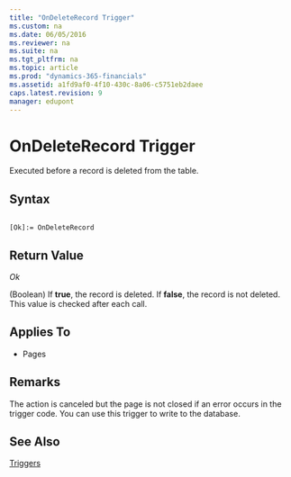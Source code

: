 ```yaml
---
title: "OnDeleteRecord Trigger"
ms.custom: na
ms.date: 06/05/2016
ms.reviewer: na
ms.suite: na
ms.tgt_pltfrm: na
ms.topic: article
ms.prod: "dynamics-365-financials"
ms.assetid: a1fd9af0-4f10-430c-8a06-c5751eb2daee
caps.latest.revision: 9
manager: edupont
---
```

# OnDeleteRecord Trigger
Executed before a record is deleted from the table.  
  
## Syntax  
  
```  
  
[Ok]:= OnDeleteRecord  
```  
  
## Return Value  
 *Ok*  
  
 \(Boolean\) If **true**, the record is deleted. If **false**, the record is not deleted. This value is checked after each  call.  
  
## Applies To  
  
-   Pages  
  
## Remarks  
 The action is canceled but the page is not closed if an error occurs in the trigger code. You can use this trigger to write to the database.  
  
## See Also  
 [Triggers](Triggers.md)